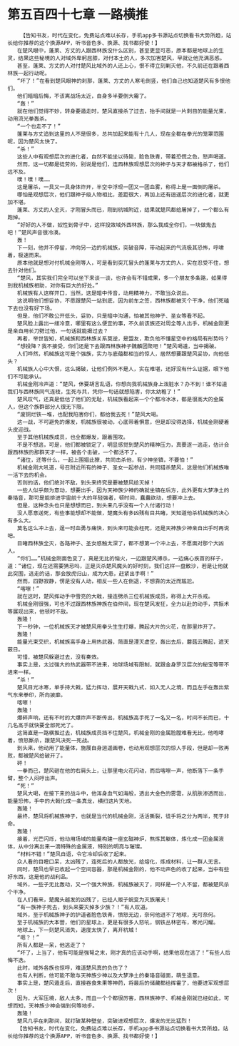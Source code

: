 # 第五百四十七章 一路横推
        【告知书友，时代在变化，免费站点难以长存，手机app多书源站点切换看书大势所趋，站长给你推荐的这个换源APP，听书音色多、换源、找书都好使！】
       在楚风眼中，蓬莱、方丈的人跟西林族没什么区别，甚至更显可恶，原本都是地球上的生灵，结果这些秘境的人对域外卑躬屈膝，对付本土的人，多次加害楚风，早就让他充满恶感。
       甚至，蓬莱、方丈的人对付楚风比域外的人还上心，恨不得立刻剿灭他，不久前还在跟着西林族一起行动呢。
       “坏了！”在看到楚风眼神的刹那，蓬莱、方丈的人寒毛倒竖，他们自己也知道楚风有多恨他们。
       他们暗暗后悔，不该离战场太近，自身多半要倒大霉了。
       “轰！”
       就在他们觉得不妙，转身要遁走时，楚风直接杀了过去，抬手间就是一片刺目的能量光束，动用流光拳轰杀。
       “一个也走不了！”
       蓬莱与方丈追到这里的人不是很多，总共加起来能有十几人，现在全都在拳光的笼罩范围呢，因为楚风太快了。
       “杀！”
       这些人中有观想层次的进化者，自然不能坐以待毙，脸色铁青，带着恐慌之色，怒声喝道。
       然而，这一切都是徒劳的，别说是他们，连西林族观想层次的神子与天才都被格杀了，他们远不及。
       噗！噗！噗……
       这是屠杀，一具又一具身体炸开，半空中浮现一团又一团血雾，称得上是一面倒的屠杀。
       哪怕是观想层次，他们跟神子级人物相比，差距很大，再加上还有逍遥层次的进化者，就更加不堪。
       蓬莱、方丈的人全灭，才刚冒头而已，刚到杭城附近，结果就楚风都给屠掉了，一个都么有跑掉。
       “好好的人不做，奴性到骨子中，这样投效域外西林族，那么我成全你们，一块做鬼去吧！”楚风声音很冷漠。
       轰！
       下一刻，他并不停留，冲向另一边的机械族，突破音障，带动起来的气流极其恐怖，呼啸着，极速而来。
       原本他就是想对付机械金刚等人，可是看到突兀冒头的蓬莱与方丈的人，实在忍受不住，想去针对他们。
       “楚风，其实我们完全可以坐下来谈一谈，也许会有不错成果，多一个朋友多条路，如果得到我机械族相助，对你有巨大的好处。”
       机械族有人这样开口，当然，这是暗中传音，动用精神力，不敢当众说出。
       这说明他们想妥协，不愿跟楚风一站到底，因为前车之签，西林族都被灭个干净，他们死磕下去也没有好下场。
       但是，他们不敢公开低头，妥协，只是暗中沟通，怕被其他神子、圣女等看不起。
       楚风脸上露出一缕冷意，哪里有这么便宜的事，不久前该族还对周全等人出手，机械金刚更是亲自用长刀劈过他，一句话就能揭过去？
       再者，举世皆知，机械族和西林族关系莫逆，是盟友，欺负他不懂星空中的格局有形势吗？
       “想投降？我不接受，你们还是下去跟西林族神子魏麟团聚吧！”楚风喝道，当中揭破。
       人们哗然，机械族这可是个强族，实力与底蕴都相当的惊人，居然想要跟楚风妥协，向他低头？
       机械族人心中大恨，这么揭破，让他们例外不是人，实在难堪，还好没有什么证据，眼下他们不可能承认。
       机械金刚冷声道：“楚风，休要胡言乱语，你想向我机械族身上泼脏水？办不到！谁不知道我们与西林族同气连枝，生死与共，凭你一句话就想陷害，你太幼稚了！”
       楚风叹气，还真是低估了他们的无耻，机械族看起来一个个都冷冰冰，都是很高大的金属人，但这个族群部分人很无下限。
       “废铜烂铁一堆，也配我陷害你们，都给我去死！”楚风大喝。
       这一战，不可避免的爆发，机械族很被动，心底带着惧意，但是却没得选择，机械金刚硬着头皮迎战。
       至于其他机械族成员，也全都爆发，跟着围攻。
       不是不想逃，可是，他们都被锁定了，明显感觉到楚风的精神压力，真要逐一逃走，估计会跟西林族的那群天才一样，被各个击破，一个都活不了。
       “诸位，还等什么，一起上围猎此獠，共同击杀他，有少神坐镇，不要怕！”
       机械金刚大吼道，号召附近所有的神子、圣女一起参战，共同猎杀楚风，这是他们机械族唯一活下去的机会。
       否则的话，他们绝对不敌，到头来终究是要被楚风给灭掉！
       一些人似乎颇为意动，想要出手，因为天神族少神的确就坐镇在后方，此外更有大梦净土的秦珞音，那可是能排进宇宙前十大的年轻强者，顿时间，蠢蠢欲动，想要冲上去。
       但是，这种念头也只是想想而已，到头来几乎没有一个人付诸行动！
       没人愿意送死，有些事能想却不能做，楚魔头有多凶残有目共睹，天知道他杀机械族的决心有多么大。
       莫名这么冲上去，逞一时血勇与痛快，到头来可能会枉死，还是天神族少神亲自出手时再说吧。
       目睹西林族全灭，各路神子、圣女感触太深了，都不想第一个冲上去，不愿面对那个大凶人。
       “你们……”机械金刚面色变了，真是无比的恼火，一边跟楚风搏杀，一边痛心疾首的样子，道：“诸位，现在还需要猜忌吗，正是灭杀楚风魔头的好时刻，我们这样一盘散沙，若是让他就此突围，逃走的话，那会放虎归山，成为大患，赶紧出手啊！”
       然而，四野寂静，愣是没有人动，相反一些人在倒退，不想靠的太近而尴尬。
       “喀嚓！”
       就在这时，楚风挥动手中雪亮的大戟，接连劈杀三位机械族成员，称得上大开杀戒。
       机械金刚很强，可也不过跟西林族神族在伯仲间，现在楚风发狂，全力以赴的动手，共振术等展现出来，他顿时不敌。
       轰隆！
       下一秒钟，一位机械族天才被楚风用拳头生生打爆，腾起大片的火花，在那里炸开了。
       轰隆！
       能量光束交织，机械族高手身上用热武器，简直是湮灭虚空，轰出去后，蘑菇云腾起，遮天蔽日。
       可惜，被楚风躲避过去，没有奏效。
       事实上是，太过强大的热武器带不进来，地球场域有限制，就跟金身罗汉层次的秘宝等带不进来一样。
       “杀！”
       楚风目光冰寒，单手持大戟，猛力挥动，展开天戟九式，如入无人之境，而且左手在轰出紫气东来拳印，所向披靡。
       喀嚓！
       轰隆！
       爆碎声响，还有不时的大爆炸声不断传出，机械族高手死了一名又一名，时间不长而已，十几名高手就快要全部死光了。
       这简直是一路横推过去，机械族成员挡不住楚风，机械金刚的金属脸膛难看无比，他咆哮着，愤怒厮杀，跟楚风决死一死战。
       到头来，他动用了能量体，施展自身逍遥画卷，也动用观想层次的惊人手段，但是却一败再败，都被楚风给破开了。
       砰！
       一拳而已，楚风砸在他的右肩头上，让那里电火花闪动，而后喀嚓一声，他断落下一条手臂，整个人闷哼出声。
       “死！”
       楚风大喝，在接下来的战斗中，他浑身血气如海般，透出大金色的雾霭，从肌肤渗透而出，能量恐怖，手中的大戟化成一条真龙，横扫这片天地。
       轰隆！
       最终，楚风将机械族神子，也就是当代的机械金刚，活活撕裂，徒手将之分为两半，死于非命。
       轰隆！
       接着，光芒闪烁，他动用场域的能量构建一座玄磁神炉，熬炼其躯体，炼化成一团金属液体，从中分离出来一滴特殊的金属液，特别的明亮与璀璨。
       “材料不错！”楚风自语，令它冷却后收了起来。
       众人看的目瞪口呆，太凶残了，连死后的人都放光，给熔化，炼成材料，让一群人无言。
       同时，楚风也早已收起一个空间容器，那是机械金刚的，他不动声色的收了起来，当中有些好东西，这是他的战利品。
       域外，一些子无比轰动，又一个强大种族，机械族被灭了，同样是一个人不留，都被楚风杀个干净。
       在人们看来，楚魔头越发的凶残了，已经人贩子蜕变为灭族屠夫！
       “有一族神子死去，到头来要灭掉多少族？！”有人叹道。
       域外，至于机械族神子的护道者脸色铁青，愤怒无边，奈何他进不了地球，无可奈何。
       至于机械族的大本营，他们的星球上，更是有很多人怒吼，钢铁丛林密布，寒光闪耀。
       地球上，下一刻楚风消失，速度太快了，离开杭城！
       “嗯？！”
       所有人都是一呆，他逃走了？
       “坏了，上当了，他有可能是强弩之末，刚才真的应该动手啊，结果他现在逃了！”有些人后悔不迭。
       此时，域外各族也惊呼，难道楚风真的负伤了？
       也有人判断，他可能不敢与天神族少神以及大梦净土的秦珞音碰面，萌生退意。
       事实上是，楚风遁走后，直接吞食朱果等神药，将最后的储藏都给挥霍了，他要进军观想层次！
       因为，大军压境，敌人太多，而且一个个都很厉害，西林族神子、机械金刚就已经如此，可想而知，天神族少神会强到何等地步。
       轰隆！
       楚风几乎在刹那间，就打破某种壁垒，突破进观想层次，爆发的无比猛烈！
       【告知书友，时代在变化，免费站点难以长存，手机app多书源站点切换看书大势所趋，站长给你推荐的这个换源APP，听书音色多、换源、找书都好使！】